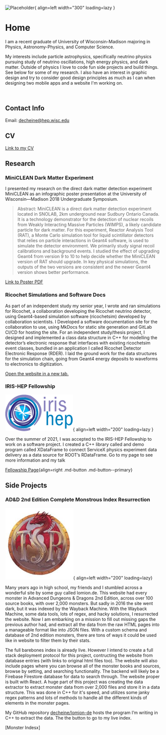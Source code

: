 ![Placeholder](img/HeadshotWhiteCircular.png){ align=left width="300" loading=lazy }

# Home

I am a recent graduate of University of Wisconsin-Madison majoring in Physics, Astronomy-Physics, and Computer Science.

My interests include particle astrophysics, specifically neutrino physics pursuing study of neutrino oscillations, high energy physics, and dark matter. Outside of physics I love to code fun side projects and build things. See below for some of my research. I also have an interest in graphic design and try to consider good design principles as much as I can when designing two mobile apps and a website I'm working on.

<br clear="left"/>

## Contact Info

Email: [decheine@hep.wisc.edu](mailto:decheine@hep.wisc.edu)

## CV

[Link to my CV](/files/CV_v1.3.pdf)

## Research

### MiniCLEAN Dark Matter Experiment

I presented my research on the direct dark matter detection experiment MiniCLEAN as an infographic poster presentation at the University of Wisconsin—Madison 2018 Undergraduate Symposium.

> Abstract: MiniCLEAN is a direct dark matter detection experiment located in SNOLAB, 2km underground near Sudbury Ontario Canada. It is a technology demonstrator for the detection of nuclear recoils from Weakly Interacting Massive Particles (WIMPS), a likely candidate particle for dark matter. For this experiment, Reactor Analysis Tool (RAT), a Monte Carlo simulation tool for liquid scintillator detectors that relies on particle interactions in Geant4 software, is used to simulate the detector environment. We primarily study signal recoil calibrations and background events. I studied the effect of upgrading Geant4 from version 9 to 10 to help decide whether the MiniCLEAN version of RAT should upgrade. In key physical simulations, the outputs of the two versions are consistent and the newer Geant4 version shows better performance.

[Link to Poster PDF](/files/SymposiumPosterFinal.pdf)

### Ricochet Simulations and Software Docs

As part of an independent study my senior year, I wrote and ran simulations for Ricochet, a collaboration developing the Ricochet neutrino detector, using Geant4-based simulation software (ricochetsim) developed by collaboration scientists.
I Developed a software documentation site for the collaboration to use, using MkDocs for static site generation and GitLab CI/CD for hosting the site.
For an independent study/thesis project, I designed and implemented a class data structure in C++ for modelling the detector’s electronic response that interfaces with existing ricochetsim event classes, bundled in an application I called Ricochet Detector Electronic Response (RDER).
I laid the ground work for the data structures for the simulation chain, going from Geant4 energy deposits to waveforms to electronics to digitization.

[Open the website in a new tab.](https://decheine.gitlab.io/mkdocs/)

### IRIS-HEP Fellowship

![Placeholder](img/iris-hep.png){ align=left width="200" loading=lazy }

Over the summer of 2021, I was accepted to the IRIS-HEP Fellowship to work on a software project. I created a C++ library called and demo program called XDataFrame to connect ServiceX physics experiment data delivery as a data source for ROOT’s RDataFrame. Go to my page to see more information and my talk

[Fellowship Page](https://iris-hep.org/fellows/decheine.html){align=right .md-button .md-button--primary}

## Side Projects

### AD&D 2nd Edition Complete Monstrous Index Resurrection

![Placeholder](img/logotsr.jpg){ align=left width="200" loading=lazy}

Many years ago in high school, my friends and I stumbled across a wonderful site by some guy called lomion.de. This website had every monster in Advanced Dungeons & Dragons 2nd Edition, across over 100 source books, with over 2,000 monsters. But sadly in 2016 the site went dark, but it was indexed by the Wayback Machine. With the Wayback Machine, some data tools, lots of regex, and hacky solutions, I resurrected the website. Now I am embarking on a mission to fill out missing gaps the previous author had, and extract all the data from the raw HTML pages into a manageable format like into JSON files. With a custom schema and database of 2nd edition monsters, there are tons of ways it could be used like in website to filter them by their stats.

The full barebones index is already live. However I intend to create a full stack deployment protocol for this project, contructing the website from database entries (with links to original html files too). The website will also include pages where you can browse all of the monster books and sources, browse by setting, and searching functionality. The backend will likely be a Firebase Firestore database for data to search through. The website proper is built with React. A huge part of this project was creating the data extractor to extract monster data from over 2,000 files and store it in a data structure. This was done in C++ for it's speed, and utilizes some janky regex patterns and lots of methods to handle all the different kinds of elements in the monster pages.

My GitHub repository [decheine/lomion-de](https://github.com/decheine/lomion-de) hosts the program I’m writing in C++ to extract the data. The the button to go to my live index.

[Monster Indesx]
